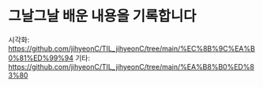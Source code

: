 # 그날그날 배운 내용을 기록합니다
시각화: https://github.com/jihyeonC/TIL_jihyeonC/tree/main/%EC%8B%9C%EA%B0%81%ED%99%94
기타: https://github.com/jihyeonC/TIL_jihyeonC/tree/main/%EA%B8%B0%ED%83%80
